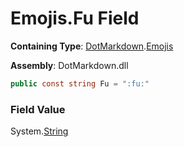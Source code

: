 # Emojis\.Fu Field

**Containing Type**: [DotMarkdown](../../README.md)\.[Emojis](../README.md)

**Assembly**: DotMarkdown\.dll

```csharp
public const string Fu = ":fu:"
```

### Field Value

System\.[String](https://docs.microsoft.com/en-us/dotnet/api/system.string)